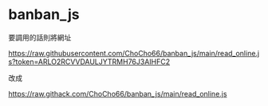 # banban_js

要調用的話則將網址

https://raw.githubusercontent.com/ChoCho66/banban_js/main/read_online.js?token=ARLO2RCVVDAULJYTRMH76J3AIHFC2

改成

https://raw.githack.com/ChoCho66/banban_js/main/read_online.js
